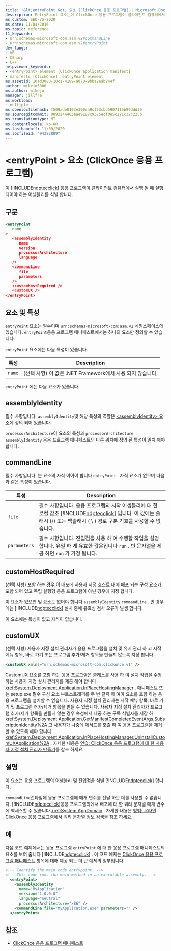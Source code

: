 ```yaml
---
title: '&lt;entryPoint &gt; 요소 (ClickOnce 응용 프로그램) | Microsoft Docs'
description: EntryPoint 요소는이 ClickOnce 응용 프로그램이 클라이언트 컴퓨터에서 실행 될 때 실행 되어야 하는 어셈블리를 식별 합니다.
ms.custom: SEO-VS-2020
ms.date: 11/04/2016
ms.topic: reference
f1_keywords:
- urn:schemas-microsoft-com:asm.v2#commandLine
- urn:schemas-microsoft-com:asm.v2#entryPoint
dev_langs:
- VB
- CSharp
- C++
helpviewer_keywords:
- <entryPoint> element [ClickOnce application manifest]
- manifests [ClickOnce], entryPoint element
ms.assetid: 10ad3083-10c1-4189-a870-9bba2eab244f
author: mikejo5000
ms.author: mikejo
manager: jillfra
ms.workload:
- multiple
ms.openlocfilehash: f509ade0103e390ea9cf53cbd5907116b99ddd39
ms.sourcegitcommit: 0893244403aae9187c9375ecf0e5c221c32c225b
ms.translationtype: MT
ms.contentlocale: ko-KR
ms.lasthandoff: 11/09/2020
ms.locfileid: "94382809"
---
```

# <a name="ltentrypointgt-element-clickonce-application"></a>&lt;entryPoint &gt; 요소 (ClickOnce 응용 프로그램)
이 [!INCLUDE[ndptecclick](../deployment/includes/ndptecclick_md.md)] 응용 프로그램이 클라이언트 컴퓨터에서 실행 될 때 실행 되어야 하는 어셈블리를 식별 합니다.

## <a name="syntax"></a>구문

```xml
<entryPoint
   name
>
   <assemblyIdentity
      name
      version
      processorArchitecture
      language
   />
   <commandLine
      file
      parameters
   />
   <customHostRequired />
   <customUX />
</entryPoint>
```

## <a name="elements-and-attributes"></a>요소 및 특성
 `entryPoint` 요소는 필수이며 `urn:schemas-microsoft-com:asm.v2` 네임스페이스에 있습니다. `entryPoint`응용 프로그램 매니페스트에서는 하나의 요소만 정의할 수 있습니다.

 `entryPoint` 요소에는 다음 특성이 있습니다.

|특성|Description|
|---------------|-----------------|
|`name`|(선택 사항) 이 값은 .NET Framework에서 사용 되지 않습니다.|

 `entryPoint` 에는 다음 요소가 있습니다.

## <a name="assemblyidentity"></a>assemblyIdentity
 필수 사항입니다. `assemblyIdentity`및 해당 특성의 역할은 [ \<assemblyIdentity> 요소](../deployment/assemblyidentity-element-clickonce-application.md)에 정의 되어 있습니다.

 `processorArchitecture`이 요소의 특성과 `processorArchitecture` `assemblyIdentity` 응용 프로그램 매니페스트의 다른 위치에 정의 된 특성이 일치 해야 합니다.

## <a name="commandline"></a>commandLine
 필수 사항입니다. 는 요소의 자식 이어야 합니다 `entryPoint` . 자식 요소가 없으며 다음과 같은 특성이 있습니다.

| 특성 | Description |
|--------------| - |
| `file` | 필수 사항입니다. 응용 프로그램의 시작 어셈블리에 대 한 로컬 참조 [!INCLUDE[ndptecclick](../deployment/includes/ndptecclick_md.md)] 입니다. 이 값에는 슬래시 (/) 또는 백슬래시 ( \\ ) 경로 구분 기호를 사용할 수 없습니다. |
| `parameters` | 필수 사항입니다. 진입점을 사용 하 여 수행할 작업을 설명 합니다. 유일 하 게 유효한 값은입니다 `run` . 빈 문자열을 제공 하면 `run` 가 가정 됩니다. |

## <a name="customhostrequired"></a>customHostRequired
 (선택 사항) 포함 하는 경우,이 배포에 사용자 지정 호스트 내에 배포 되는 구성 요소가 포함 되어 있고 독립 실행형 응용 프로그램이 아닌 경우에 지정 합니다.

 이 요소가 있으면 및 요소도 없어야 합니다 `assemblyIdentity` `commandLine` . 인 경우에는 [!INCLUDE[ndptecclick](../deployment/includes/ndptecclick_md.md)] 설치 중에 유효성 검사 오류가 발생 합니다.

 이 요소에는 특성이 없고 자식이 없습니다.

## <a name="customux"></a>customUX
 (선택 사항) 사용자 지정 설치 관리자가 응용 프로그램을 설치 및 유지 관리 하 고 시작 메뉴 항목, 바로 가기 또는 프로그램 추가/제거 항목을 만들지 않도록 지정 합니다.

```xml
<customUX xmlns="urn:schemas-microsoft-com:clickonce.v1" />
```

 CustomUX 요소를 포함 하는 응용 프로그램은 클래스를 사용 하 여 설치 작업을 수행 하는 사용자 지정 설치 관리자를 제공 해야 합니다 <xref:System.Deployment.Application.InPlaceHostingManager> . 매니페스트 또는 setup.exe 필수 구성 요소 부트스트래퍼를 두 번 클릭 하 여이 요소를 포함 하는 응용 프로그램을 설치할 수 없습니다. 사용자 지정 설치 관리자는 시작 메뉴 항목, 바로 가기 및 프로그램 추가/제거 항목을 만들 수 있습니다. 사용자 지정 설치 관리자가 프로그램 추가/제거 항목을 만들지 않는 경우 속성에서 제공 하는 구독 식별자를 저장 하 <xref:System.Deployment.Application.GetManifestCompletedEventArgs.SubscriptionIdentity%2A> 고 사용자가 나중에 메서드를 호출 하 여 응용 프로그램을 제거할 수 있도록 해야 합니다 <xref:System.Deployment.Application.InPlaceHostingManager.UninstallCustomUXApplication%2A> . 자세한 내용은 [연습: ClickOnce 응용 프로그램에 대 한 사용자 지정 설치 관리자 만들기](../deployment/walkthrough-creating-a-custom-installer-for-a-clickonce-application.md)를 참조 하세요.

## <a name="remarks"></a>설명
 이 요소는 응용 프로그램의 어셈블리 및 진입점을 식별 [!INCLUDE[ndptecclick](../deployment/includes/ndptecclick_md.md)] 합니다.

 `commandLine`런타임에 응용 프로그램에 매개 변수를 전달 하는 데를 사용할 수 없습니다. [!INCLUDE[ndptecclick](../deployment/includes/ndptecclick_md.md)]응용 프로그램의에서 배포에 대 한 쿼리 문자열 매개 변수에 액세스할 수 있습니다 <xref:System.AppDomain> . 자세한 내용은 [방법: 온라인 ClickOnce 응용 프로그램에서 쿼리 문자열 정보 검색](../deployment/how-to-retrieve-query-string-information-in-an-online-clickonce-application.md)을 참조 하세요.

## <a name="example"></a>예
 다음 코드 예제에서는 응용 프로그램 `entryPoint` 에 대 한 응용 프로그램 매니페스트의 요소를 보여 줍니다 [!INCLUDE[ndptecclick](../deployment/includes/ndptecclick_md.md)] . 이 코드 예제는 [ClickOnce 응용 프로그램 매니페스트](../deployment/clickonce-application-manifest.md) 항목에 대해 제공 되는 더 큰 예제의 일부입니다.

```xml
<!-- Identify the main code entrypoint. -->
<!-- This code runs the main method in an executable assembly. -->
  <entryPoint>
    <assemblyIdentity
      name="MyApplication"
      version="1.0.0.0"
      language="neutral"
      processorArchitecture="x86" />
    <commandLine file="MyApplication.exe" parameters="" />
  </entryPoint>
```

## <a name="see-also"></a>참조
- [ClickOnce 응용 프로그램 매니페스트](../deployment/clickonce-application-manifest.md)

